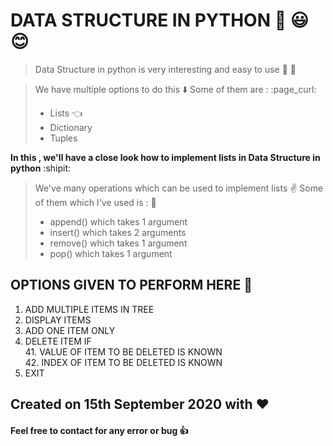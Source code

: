# DATA STRUCTURE IN PYTHON :dart: :smiley: :blush:

> Data Structure in python is very interesting and easy to use :bookmark: :raising_hand:

> We have multiple options to do this :arrow_down:
> Some of them are : :page_curl:
> * Lists :point_left:
> * Dictionary
> * Tuples

__In this , we'll have a close look how to implement lists in Data Structure in python__ :shipit:

> We've many operations which can be used to implement lists :v:
> Some of them which I've used is : :page_facing_up:
> * append() which takes 1 argument
> * insert() which takes 2 arguments
> * remove() which takes 1 argument
> * pop() which takes 1 argument

## OPTIONS GIVEN TO PERFORM HERE :speech_balloon:
1. ADD MULTIPLE ITEMS IN TREE 
2. DISPLAY ITEMS
3. ADD ONE ITEM ONLY
4. DELETE ITEM IF \
   41. VALUE OF ITEM TO BE DELETED IS KNOWN \
   42. INDEX OF ITEM TO BE DELETED IS KNOWN
5. EXIT

## Created on 15th September 2020 with :heart:

#### Feel free to contact for any error or bug :+1:
